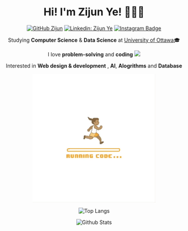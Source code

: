 
<div align="center">

# Hi! I'm Zijun Ye! 👩🏼‍💻 
[![GitHub Zijun](https://img.shields.io/github/followers/ZijunYe?label=follow&style=social)](hhttps://github.com/ZijunYe)
[![Linkedin: Zijun Ye](https://img.shields.io/badge/-joyyezi-blue?style=flat-square&logo=Linkedin&logoColor=white&link=https://www.linkedin.com/in/joyyezi/)](https://www.linkedin.com/in/joyyezi/)
[![Instagram Badge](https://img.shields.io/badge/zijun-purple?style=flat-square&logo=instagram&logoColor=white&link=https://https://instagram.com/_zijunye_/)](https://instagram.com/_zijunye_/)


Studying **Computer Science** & **Data Science** at 
<a href src="https://www.uottawa.ca/en">University of Ottawa</a>🎓

 I love **problem-solving** and **coding**  <img src="https://media.giphy.com/media/WUlplcMpOCEmTGBtBW/giphy.gif" width="30"> 
 
 Interested in **Web design & development** , **Al**, **Alogrithms** and **Database**
 
 <img align="center" height="350px" src="code.gif"/>

![Top Langs](https://github-readme-stats.vercel.app/api/top-langs/?username=ZijunYe&hide=TeX&layout=compact)

![Github Stats](https://github-readme-stats.vercel.app/api?username=ZijunYe&count_private=true&show_icons=true&include_all_commits=true)
